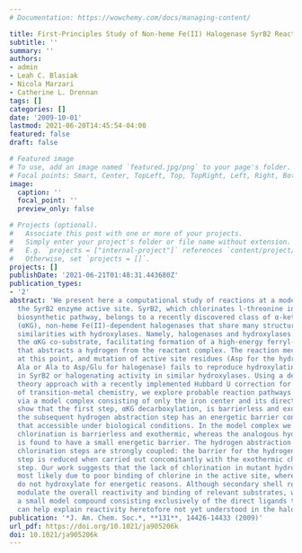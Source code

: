 ```yaml
---
# Documentation: https://wowchemy.com/docs/managing-content/

title: First-Principles Study of Non-heme Fe(II) Halogenase SyrB2 Reactivity
subtitle: ''
summary: ''
authors:
- admin
- Leah C. Blasiak
- Nicola Marzari
- Catherine L. Drennan
tags: []
categories: []
date: '2009-10-01'
lastmod: 2021-06-20T14:45:54-04:00
featured: false
draft: false

# Featured image
# To use, add an image named `featured.jpg/png` to your page's folder.
# Focal points: Smart, Center, TopLeft, Top, TopRight, Left, Right, BottomLeft, Bottom, BottomRight.
image:
  caption: ''
  focal_point: ''
  preview_only: false

# Projects (optional).
#   Associate this post with one or more of your projects.
#   Simply enter your project's folder or file name without extension.
#   E.g. `projects = ["internal-project"]` references `content/project/deep-learning/index.md`.
#   Otherwise, set `projects = []`.
projects: []
publishDate: '2021-06-21T01:48:31.443680Z'
publication_types:
- '2'
abstract: 'We present here a computational study of reactions at a model complex of
  the SyrB2 enzyme active site. SyrB2, which chlorinates l-threonine in the syringomycin
  biosynthetic pathway, belongs to a recently discovered class of α-ketoglutarate
  (αKG), non-heme Fe(II)-dependent halogenases that share many structural and chemical
  similarities with hydroxylases. Namely, halogenases and hydroxylases alike decarboxylate
  the αKG co-substrate, facilitating formation of a high-energy ferryl-oxo intermediate
  that abstracts a hydrogen from the reactant complex. The reaction mechanisms differ
  at this point, and mutation of active site residues (Asp for the hydroxylase to
  Ala or Ala to Asp/Glu for halogenase) fails to reproduce hydroxylating activity
  in SyrB2 or halogenating activity in similar hydroxylases. Using a density functional
  theory approach with a recently implemented Hubbard U correction for accurate treatment
  of transition-metal chemistry, we explore probable reaction pathways and mechanisms
  via a model complex consisting of only the iron center and its direct ligands. We
  show that the first step, αKG decarboxylation, is barrierless and exothermic, but
  the subsequent hydrogen abstraction step has an energetic barrier consistent with
  that accessible under biological conditions. In the model complex we use, radical
  chlorination is barrierless and exothermic, whereas the analogous hydroxylation
  is found to have a small energetic barrier. The hydrogen abstraction and radical
  chlorination steps are strongly coupled: the barrier for the hydrogen abstraction
  step is reduced when carried out concomitantly with the exothermic chlorination
  step. Our work suggests that the lack of chlorination in mutant hydroxylases is
  most likely due to poor binding of chlorine in the active site, whereas mutant halogenases
  do not hydroxylate for energetic reasons. Although secondary shell residues undoubtedly
  modulate the overall reactivity and binding of relevant substrates, we show that
  a small model compound consisting exclusively of the direct ligands to the metal
  can help explain reactivity heretofore not yet understood in the halogenase SyrB2.'
publication: '*J. Am. Chem. Soc.*, **131**, 14426-14433 (2009)'
url_pdf: https://doi.org/10.1021/ja905206k
doi: 10.1021/ja905206k
---
```

